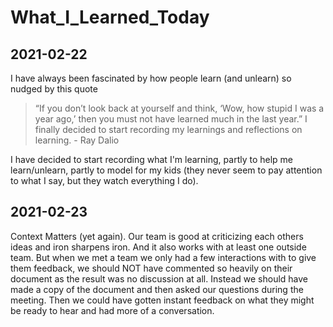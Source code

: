 # What_I_Learned_Today
## 2021-02-22
I have always been fascinated by how people learn (and unlearn) so nudged by this quote 
>“If you don’t look back at yourself and think, ‘Wow, how stupid I was a year ago,’ then you must not have learned much in the last year.” 
>I finally decided to start recording my learnings and reflections on learning. - Ray Dalio

I have decided to start recording what I'm learning, partly to help me learn/unlearn, partly to model for my kids (they never seem to pay attention to what I say, but they watch everything I do).

## 2021-02-23
Context Matters (yet again).  Our team is good at criticizing each others ideas and iron sharpens iron.  And it also works with at least one outside team.  But when we met a team we only had a few interactions with to give them feedback, we should NOT have commented so heavily on their document as the result was no discussion at all.   Instead we should have made a copy of the document and then asked our questions during the meeting.  Then we could have gotten instant feedback on what they might be ready to hear and had more of a conversation.


